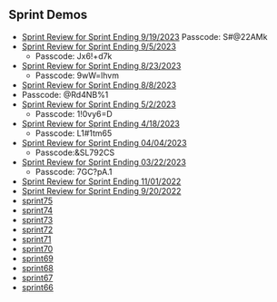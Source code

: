 ## Sprint Demos

* [Sprint Review for Sprint Ending 9/19/2023](https://us06web.zoom.us/rec/share/pmJC8guu6VU-0naB3cDro-Z2L0ogC9V9zWy7SqX7WNYZ0BRWJ3mhb6qGy8ufCgLr.34RnJTmNEoeU9CJJ)
Passcode: S#@22AMk
* [Sprint Review for Sprint Ending 9/5/2023](https://us06web.zoom.us/rec/share/yJxj5KDAY2tX_dSt2i6aXFAvUSmoAtCENmHJ4SLEt0qAynMTQTI_AzcBwtudTYOs.rQqBGX6BnyqhHvRf)
  * Passcode: Jx6!+d7k
* [Sprint Review for Sprint Ending 8/23/2023](https://us06web.zoom.us/rec/share/MEYC_XOh69Ew8-A1AarBcqyF2zIL0_6jOG7QIdsLv37lGzBMby49NA9L1DyAF1at.lpLZGmLAGER0kkKR)
  * Passcode: 9wW=lhvm
*  [Sprint Review for Sprint Ending 8/8/2023](https://us06web.zoom.us/rec/share/TkDnLLGc4SlCSYSylZ_gPC5trT-UEalvdThWZl3oR_UfAVKJLBjmEu8p66PJ0VrN.tAEPrk0DX3tH0eKM)
  * Passcode: @Rd4NB%1
* [Sprint Review for Sprint Ending 5/2/2023](https://us06web.zoom.us/rec/share/udTxvPY9aag9cOMCX-eT-c8aGEify4bbK95edghJAgaq9LY_5A9COBJTTmTregYh.xBY7KPRlBcoKbF0X)
  * Passcode: 1!0vy6=D
* [Sprint Review for Sprint Ending 4/18/2023](https://us06web.zoom.us/rec/share/yRbQvzpZai-3sdr2IRMkMM8eGmd2lyihTCu_8PYghxDSGFp44UAnW_LMBRFWAL3I.C2yjSpGEsNYOabIV)
  * Passcode: L1#1tm65
* [Sprint Review for Sprint Ending 04/04/2023](https://us06web.zoom.us/rec/share/TlqF7ZafdzJXhNc0oOANgnmsR1MS7yRIkjTbuz0wChpVASMyhGGdjuyXo9q0oQXv.lIXtXNsD9XkmrZHw)
  * Passcode:&SL792CS
* [Sprint Review for Sprint Ending 03/22/2023](https://us06web.zoom.us/rec/share/icHKow4i7uvRz0C1ZYzyjpGN6vMGCOVl7hIs7fKGLlPPqbp3qV8Nyr2iG4iXjlMI.o17jJPdDKLsAgluw)
  * Passcode: 7GC?pA.1  
* [Sprint Review for Sprint Ending 11/01/2022](https://github.com/department-of-veterans-affairs/va.gov-team/blob/master/products/health-care/checkin/sprintdemo/sprint-ending-11-01-2022.md)
* [Sprint Review for Sprint Ending 9/20/2022](https://github.com/department-of-veterans-affairs/va.gov-team/blob/master/products/health-care/checkin/sprintdemo/sprint-ending-9-20-2022.md)
* [sprint75](products/health-care/checkin/sprintdemo/Sprint75.md)
* [sprint74](products/health-care/checkin/sprintdemo/Sprint74.md)
* [sprint73](https://github.com/department-of-veterans-affairs/va.gov-team/blob/681b72b88017ec48ff9bc9d3a35f9fbc73a4ffa0/products/health-care/checkin/sprintdemo/Sprint73.md)
* [sprint72](https://github.com/department-of-veterans-affairs/va.gov-team/blob/681b72b88017ec48ff9bc9d3a35f9fbc73a4ffa0/products/health-care/checkin/sprintdemo/Sprint72.md)
* [sprint71](https://github.com/department-of-veterans-affairs/va.gov-team/blob/681b72b88017ec48ff9bc9d3a35f9fbc73a4ffa0/products/health-care/checkin/sprintdemo/Sprint71.md)
* [sprint70](https://github.com/department-of-veterans-affairs/va.gov-team/blob/681b72b88017ec48ff9bc9d3a35f9fbc73a4ffa0/products/health-care/checkin/sprintdemo/Sprint70.md) 
* [sprint69](https://github.com/department-of-veterans-affairs/va.gov-team/blob/681b72b88017ec48ff9bc9d3a35f9fbc73a4ffa0/products/health-care/checkin/sprintdemo/Sprint69.md)
* [sprint68](https://github.com/department-of-veterans-affairs/va.gov-team/blob/681b72b88017ec48ff9bc9d3a35f9fbc73a4ffa0/products/health-care/checkin/sprintdemo/Sprint68.md)
* [sprint67](https://github.com/department-of-veterans-affairs/va.gov-team/blob/681b72b88017ec48ff9bc9d3a35f9fbc73a4ffa0/products/health-care/checkin/sprintdemo/Sprint67.md)
* [sprint66](https://github.com/department-of-veterans-affairs/va.gov-team/blob/681b72b88017ec48ff9bc9d3a35f9fbc73a4ffa0/products/health-care/checkin/sprintdemo/Sprint66.md)








